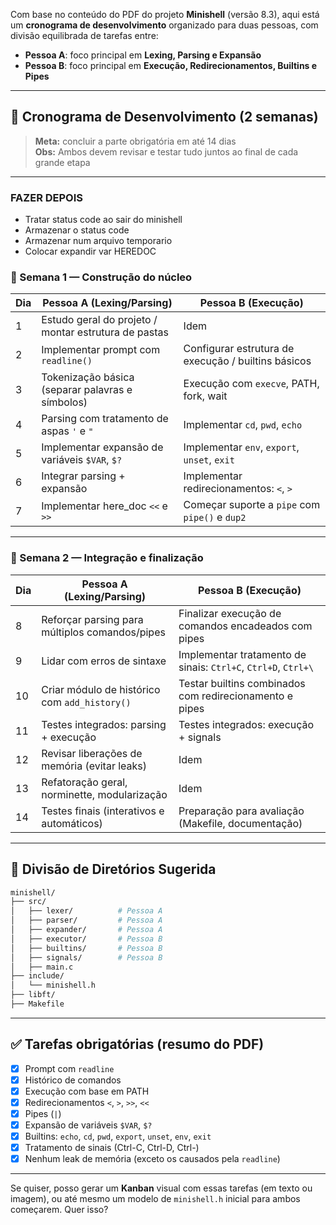 Com base no conteúdo do PDF do projeto **Minishell** (versão 8.3), aqui está um **cronograma de desenvolvimento** organizado para duas pessoas, com divisão equilibrada de tarefas entre:

- **Pessoa A**: foco principal em **Lexing, Parsing e Expansão**
- **Pessoa B**: foco principal em **Execução, Redirecionamentos, Builtins e Pipes**

---

## 📆 Cronograma de Desenvolvimento (2 semanas)

> **Meta:** concluir a parte obrigatória em até 14 dias  
> **Obs:** Ambos devem revisar e testar tudo juntos ao final de cada grande etapa

---

### FAZER DEPOIS

 - Tratar status code ao sair do minishell
 - Armazenar o status code
 - Armazenar num arquivo temporario
 - Colocar expandir var HEREDOC

### 🔹 Semana 1 — Construção do núcleo

| Dia | Pessoa A (Lexing/Parsing)                         | Pessoa B (Execução)                                  |
|-----|---------------------------------------------------|------------------------------------------------------|
| 1   | Estudo geral do projeto / montar estrutura de pastas | Idem                                                 |
| 2   | Implementar prompt com `readline()`               | Configurar estrutura de execução / builtins básicos  |
| 3   | Tokenização básica (separar palavras e símbolos)  | Execução com `execve`, PATH, fork, wait              |
| 4   | Parsing com tratamento de aspas `'` e `"`         | Implementar `cd`, `pwd`, `echo`                      |
| 5   | Implementar expansão de variáveis `$VAR`, `$?`    | Implementar `env`, `export`, `unset`, `exit`         |
| 6   | Integrar parsing + expansão                       | Implementar redirecionamentos: `<`, `>`             |
| 7   | Implementar here_doc `<<` e `>>`                  | Começar suporte a `pipe` com `pipe()` e `dup2`       |

---

### 🔸 Semana 2 — Integração e finalização

| Dia | Pessoa A (Lexing/Parsing)                         | Pessoa B (Execução)                                  |
|-----|---------------------------------------------------|------------------------------------------------------|
| 8   | Reforçar parsing para múltiplos comandos/pipes    | Finalizar execução de comandos encadeados com pipes |
| 9   | Lidar com erros de sintaxe                        | Implementar tratamento de sinais: `Ctrl+C`, `Ctrl+D`, `Ctrl+\` |
| 10  | Criar módulo de histórico com `add_history()`     | Testar builtins combinados com redirecionamento e pipes |
| 11  | Testes integrados: parsing + execução             | Testes integrados: execução + signals                |
| 12  | Revisar liberações de memória (evitar leaks)      | Idem                                                 |
| 13  | Refatoração geral, norminette, modularização      | Idem                                                 |
| 14  | Testes finais (interativos e automáticos)         | Preparação para avaliação (Makefile, documentação)   |

---

## 📂 Divisão de Diretórios Sugerida

```bash
minishell/
├── src/
│   ├── lexer/          # Pessoa A
│   ├── parser/         # Pessoa A
│   ├── expander/       # Pessoa A
│   ├── executor/       # Pessoa B
│   ├── builtins/       # Pessoa B
│   ├── signals/        # Pessoa B
│   ├── main.c
├── include/
│   └── minishell.h
├── libft/
├── Makefile
```

---

## ✅ Tarefas obrigatórias (resumo do PDF)

- [x] Prompt com `readline`
- [x] Histórico de comandos
- [x] Execução com base em PATH
- [x] Redirecionamentos `<`, `>`, `>>`, `<<`
- [x] Pipes (`|`)
- [x] Expansão de variáveis `$VAR`, `$?`
- [x] Builtins: `echo`, `cd`, `pwd`, `export`, `unset`, `env`, `exit`
- [x] Tratamento de sinais (Ctrl-C, Ctrl-D, Ctrl-\)
- [x] Nenhum leak de memória (exceto os causados pela `readline`)

---

Se quiser, posso gerar um **Kanban** visual com essas tarefas (em texto ou imagem), ou até mesmo um modelo de `minishell.h` inicial para ambos começarem. Quer isso?